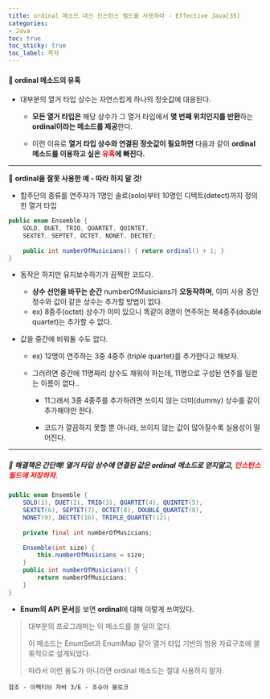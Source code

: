 ```yaml
---
title: ordinal 메소드 대신 인스턴스 필드를 사용하라 - Effective Java[35]
categories:
- Java
toc: true
toc_sticky: true
toc_label: 목차
---
```




#### 🔗 ordinal 메소드의 유혹

* 대부분의 열거 타입 상수는 자연스럽게 하나의 정숫값에 대응된다.

  * **모든 열거 타입은** 해당 상수가 그 열거 타입에서 **몇 번째 위치인지를 반환**하는 **ordinal이라는 메소드를 제공**한다.

  

  * 이런 이유로 **열거 타입 상수와 연결된 정숫값이 필요하면** 다음과 같이 **ordinal 메소드를 이용하고 싶은 <span style="color:red;">유혹</span>에 빠진다.**

  

<hr>



💎 **ordinal을 잘못 사용한 예 - 따라 하지 말 것!**

* 합주단의 종류를 연주자가 1명인 솔로(solo)부터 10명인 디텍트(detect)까지 정의한 열거 타입

```java
public enum Ensemble {
    SOLO, DUET, TRIO, QUARTET, QUINTET,
    SEXTET, SEPTET, OCTET, NONET, DECTET;
    
    public int numberOfMusicians() { return ordinal() + 1; }
}
```

* 동작은 하지만 유지보수하기가 끔찍한 코드다.

  * **상수 선언을 바꾸는 순간** numberOfMusicians가 **오동작하며**, 이미 사용 중인 정수와 값이 같은 상수는 추가할 방법이 없다.
  * ex) 8중주(octet) 상수가 이미 있으니 똑같이 8명이 연주하는 복4중주(double quartet)는 추가할 수 없다.

  

* 값을 중간에 비워둘 수도 없다.

  * ex) 12명이 연주하는 3중 4중주 (triple quartet)를 추가한다고 해보자.

  

  * 그러려면 중간에 11명짜리 상수도 채워야 하는데, 11명으로 구성된 연주를 일컫는 이름이 없다..

    * 11그래서 3중 4중주를 추가하려면 쓰이지 않는 더미(dummy) 상수를 같이 추가해야만 한다.

    

    * 코드가 깔끔하지 못할 뿐 아니라, 쓰이지 않는 값이 많아질수록 실용성이 떨어진다.



<hr>



##### 🔗 해결책은 간단해! 열거 타입 상수에 연결된 값은 ordinal 메소드로 얻지말고, <span style="color:red;">인스턴스 필드에 저장하자.</span>

```java
public enum Ensemble {
    SOLO(1), DUET(2), TRIO(3), QUARTET(4), QUINTET(5),
    SEXTET(6), SEPTET(7), OCTET(8), DOUBLE_QUARTET(8),
    NONET(9), DECTET(10), TRIPLE_QUARTET(12);
    
    private final int numberOfMusicians;
    
    Ensemble(int size) { 
        this.numberOfMusicians = size; 
    }
    public int numberOfMusicians() {
        return numberOfMusicians;
    }
}
```

* **Enum의 API 문서**를 보면 **ordinal**에 대해 이렇게 쓰여있다.



> 대부분의 프로그래머는 이 메소드를 쓸 일이 없다.
>
> 이 메소드는 EnumSet과 EnumMap 같이 열거 타입 기반의 범용 자료구조에 쓸 몪적으로 설계되었다.
>
> 따라서 이런 용도가 아니라면 ordinal 메소드는 절대 사용하지 말자.





```
참조 - 이펙티브 자바 3/E - 조슈아 블로크
```

